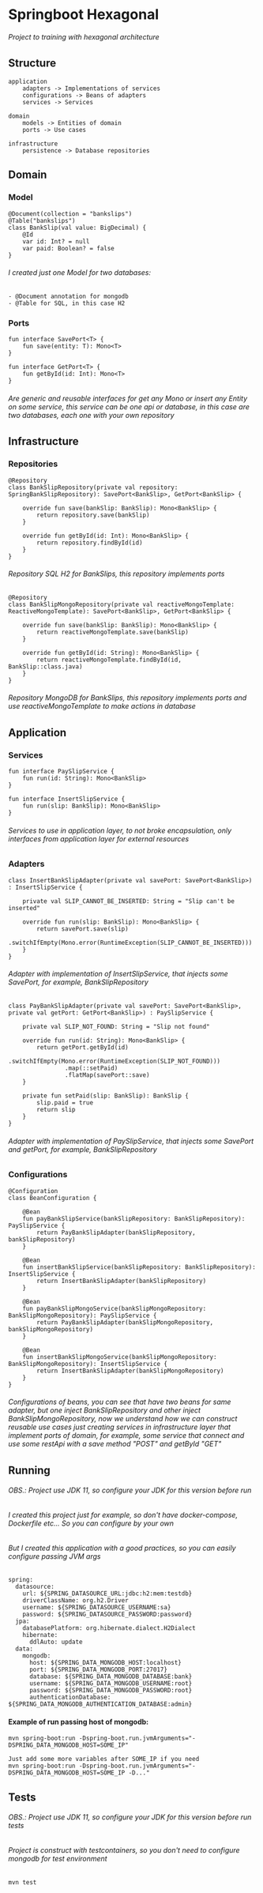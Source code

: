 # Springboot Hexagonal

###### Project to training with hexagonal architecture

## Structure

```
application
    adapters -> Implementations of services
    configurations -> Beans of adapters
    services -> Services

domain
    models -> Entities of domain
    ports -> Use cases
    
infrastructure
    persistence -> Database repositories
```

## Domain

### Model
```
@Document(collection = "bankslips") 
@Table("bankslips")
class BankSlip(val value: BigDecimal) {
    @Id
    var id: Int? = null
    var paid: Boolean? = false
}
```

###### I created just one Model for two databases: 
    - @Document annotation for mongodb
    - @Table for SQL, in this case H2

### Ports
```
fun interface SavePort<T> {
    fun save(entity: T): Mono<T>
}

fun interface GetPort<T> {
    fun getById(id: Int): Mono<T>
}
```

###### Are generic and reusable interfaces for get any Mono<Entity> or insert any Entity on some service, this service can be one api or database, in this case are two databases, each one with your own repository

## Infrastructure

### Repositories
```
@Repository
class BankSlipRepository(private val repository: SpringBankSlipRepository): SavePort<BankSlip>, GetPort<BankSlip> {

    override fun save(bankSlip: BankSlip): Mono<BankSlip> {
        return repository.save(bankSlip)
    }

    override fun getById(id: Int): Mono<BankSlip> {
        return repository.findById(id)
    }
}
```
###### Repository SQL H2 for BankSlips, this repository implements ports

```
@Repository
class BankSlipMongoRepository(private val reactiveMongoTemplate: ReactiveMongoTemplate): SavePort<BankSlip>, GetPort<BankSlip> {

    override fun save(bankSlip: BankSlip): Mono<BankSlip> {
        return reactiveMongoTemplate.save(bankSlip)
    }

    override fun getById(id: String): Mono<BankSlip> {
        return reactiveMongoTemplate.findById(id, BankSlip::class.java)
    }
}
```
###### Repository MongoDB for BankSlips, this repository implements ports and use reactiveMongoTemplate to make actions in database

## Application

### Services
```
fun interface PaySlipService {
    fun run(id: String): Mono<BankSlip>
}

fun interface InsertSlipService {
    fun run(slip: BankSlip): Mono<BankSlip>
}
```
###### Services to use in application layer, to not broke encapsulation, only interfaces from application layer for external resources

### Adapters
```
class InsertBankSlipAdapter(private val savePort: SavePort<BankSlip>) : InsertSlipService {

    private val SLIP_CANNOT_BE_INSERTED: String = "Slip can't be inserted"

    override fun run(slip: BankSlip): Mono<BankSlip> {
        return savePort.save(slip)
                .switchIfEmpty(Mono.error(RuntimeException(SLIP_CANNOT_BE_INSERTED)))
    }
}
```
###### Adapter with implementation of InsertSlipService, that injects some SavePort, for example, BankSlipRepository

```
class PayBankSlipAdapter(private val savePort: SavePort<BankSlip>, private val getPort: GetPort<BankSlip>) : PaySlipService {

    private val SLIP_NOT_FOUND: String = "Slip not found"

    override fun run(id: String): Mono<BankSlip> {
        return getPort.getById(id)
                .switchIfEmpty(Mono.error(RuntimeException(SLIP_NOT_FOUND)))
                .map(::setPaid)
                .flatMap(savePort::save)
    }

    private fun setPaid(slip: BankSlip): BankSlip {
        slip.paid = true
        return slip
    }
}
```
###### Adapter with implementation of PaySlipService, that injects some SavePort and getPort, for example, BankSlipRepository

### Configurations
```
@Configuration
class BeanConfiguration {

    @Bean
    fun payBankSlipService(bankSlipRepository: BankSlipRepository): PaySlipService {
        return PayBankSlipAdapter(bankSlipRepository, bankSlipRepository)
    }

    @Bean
    fun insertBankSlipService(bankSlipRepository: BankSlipRepository): InsertSlipService {
        return InsertBankSlipAdapter(bankSlipRepository)
    }

    @Bean
    fun payBankSlipMongoService(bankSlipMongoRepository: BankSlipMongoRepository): PaySlipService {
        return PayBankSlipAdapter(bankSlipMongoRepository, bankSlipMongoRepository)
    }

    @Bean
    fun insertBankSlipMongoService(bankSlipMongoRepository: BankSlipMongoRepository): InsertSlipService {
        return InsertBankSlipAdapter(bankSlipMongoRepository)
    }
}
```
###### Configurations of beans, you can see that have two beans for same adapter, but one inject BankSlipRepository and other inject BankSlipMongoRepository, now we understand how we can construct reusable use cases just creating services in infrastructure layer that implement ports of domain, for example, some service that connect and use some restApi with a save method "POST" and getById "GET"

## Running

###### OBS.: Project use JDK 11, so configure your JDK for this version before run
###### I created this project just for example, so don't have docker-compose, Dockerfile etc... So you can configure by your own
###### But I created this application with a good practices, so you can easily configure passing JVM args

```
spring:
  datasource:
    url: ${SPRING_DATASOURCE_URL:jdbc:h2:mem:testdb}
    driverClassName: org.h2.Driver
    username: ${SPRING_DATASOURCE_USERNAME:sa}
    password: ${SPRING_DATASOURCE_PASSWORD:password}
  jpa:
    databasePlatform: org.hibernate.dialect.H2Dialect
    hibernate:
      ddlAuto: update
  data:
    mongodb:
      host: ${SPRING_DATA_MONGODB_HOST:localhost}
      port: ${SPRING_DATA_MONGODB_PORT:27017}
      database: ${SPRING_DATA_MONGODB_DATABASE:bank}
      username: ${SPRING_DATA_MONGODB_USERNAME:root}
      password: ${SPRING_DATA_MONGODB_PASSWORD:root}
      authenticationDatabase: ${SPRING_DATA_MONGODB_AUTHENTICATION_DATABASE:admin}
```

#### Example of run passing host of mongodb:
```
mvn spring-boot:run -Dspring-boot.run.jvmArguments="-DSPRING_DATA_MONGODB_HOST=SOME_IP"

Just add some more variables after SOME_IP if you need
mvn spring-boot:run -Dspring-boot.run.jvmArguments="-DSPRING_DATA_MONGODB_HOST=SOME_IP -D..."
```

## Tests

###### OBS.: Project use JDK 11, so configure your JDK for this version before run tests
###### Project is construct with testcontainers, so you don't need to configure mongodb for test environment

```
mvn test
```